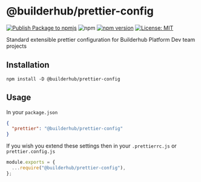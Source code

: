 # @builderhub/prettier-config

[![Publish Package to npmjs](https://github.com/builderhub-platform/prettier-config/actions/workflows/publish.yml/badge.svg)](https://github.com/builderhub-platform/prettier-config/actions/workflows/publish.yml) ![npm](https://img.shields.io/npm/dw/@builderhub%2Fprettier-config) [![npm version](https://badge.fury.io/js/@builderhub%2Fprettier-config.svg)](https://badge.fury.io/js/@builderhub%2Fprettier-config) [![License: MIT](https://img.shields.io/badge/License-MIT-yellow.svg)](https://opensource.org/licenses/MIT)

Standard extensible prettier configuration for Builderhub Platform Dev team projects

## Installation

```
npm install -D @builderhub/prettier-config
```

## Usage

In your `package.json`

```json
{
  "prettier": "@builderhub/prettier-config"
}
```

If you wish you extend these settings then in your `.prettierrc.js` or `prettier.config.js`

```js
module.exports = {
  ...require("@builderhub/prettier-config"),
};
```
